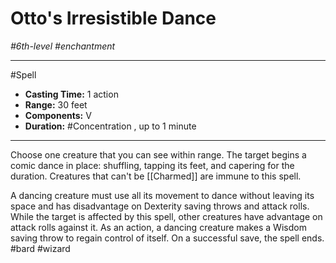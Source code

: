 # Otto's Irresistible Dance
*#6th-level #enchantment*
___ 
#Spell
- **Casting Time:** 1 action
- **Range:** 30 feet
- **Components:** V
- **Duration:** #Concentration , up to 1 minute
---
Choose one creature that you can see within range. The target begins a comic dance in place: shuffling, tapping its feet, and capering for the duration. Creatures that can't be [[Charmed]] are immune to this spell.

A dancing creature must use all its movement to dance without leaving its space and has disadvantage on Dexterity saving throws and attack rolls. While the target is affected by this spell, other creatures have advantage on attack rolls against it. As an action, a dancing creature makes a Wisdom saving throw to regain control of itself. On a successful save, the spell ends.
#bard
#wizard